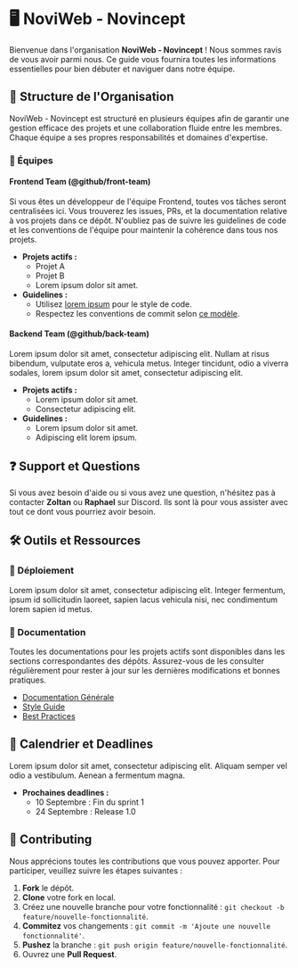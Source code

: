 # 🖥️ NoviWeb - Novincept

Bienvenue dans l'organisation **NoviWeb - Novincept** ! Nous sommes ravis de vous avoir parmi nous. Ce guide vous fournira toutes les informations essentielles pour bien débuter et naviguer dans notre équipe.

## 📂 Structure de l'Organisation

NoviWeb - Novincept est structuré en plusieurs équipes afin de garantir une gestion efficace des projets et une collaboration fluide entre les membres. Chaque équipe a ses propres responsabilités et domaines d'expertise.

### 🚀 Équipes

#### Frontend Team (@github/front-team)
Si vous êtes un développeur de l'équipe Frontend, toutes vos tâches seront centralisées ici. Vous trouverez les issues, PRs, et la documentation relative à vos projets dans ce dépôt. N'oubliez pas de suivre les guidelines de code et les conventions de l'équipe pour maintenir la cohérence dans tous nos projets.

- **Projets actifs :**
  - Projet A
  - Projet B
  - Lorem ipsum dolor sit amet.
- **Guidelines :**
  - Utilisez [lorem ipsum](https://example.com) pour le style de code.
  - Respectez les conventions de commit selon [ce modèle](https://example.com).
  
#### Backend Team (@github/back-team)
Lorem ipsum dolor sit amet, consectetur adipiscing elit. Nullam at risus bibendum, vulputate eros a, vehicula metus. Integer tincidunt, odio a viverra sodales, lorem ipsum dolor sit amet, consectetur adipiscing elit. 

- **Projets actifs :**
  - Lorem ipsum dolor sit amet.
  - Consectetur adipiscing elit.
- **Guidelines :**
  - Lorem ipsum dolor sit amet.
  - Adipiscing elit lorem ipsum.
  
## ❓ Support et Questions

Si vous avez besoin d'aide ou si vous avez une question, n'hésitez pas à contacter **Zoltan** ou **Raphael** sur Discord. Ils sont là pour vous assister avec tout ce dont vous pourriez avoir besoin.

## 🛠️ Outils et Ressources

### 🚀 Déploiement

Lorem ipsum dolor sit amet, consectetur adipiscing elit. Integer fermentum, ipsum id sollicitudin laoreet, sapien lacus vehicula nisi, nec condimentum lorem sapien id metus. 

### 📖 Documentation

Toutes les documentations pour les projets actifs sont disponibles dans les sections correspondantes des dépôts. Assurez-vous de les consulter régulièrement pour rester à jour sur les dernières modifications et bonnes pratiques.

- [Documentation Générale](https://example.com)
- [Style Guide](https://example.com)
- [Best Practices](https://example.com)

## 📅 Calendrier et Deadlines

Lorem ipsum dolor sit amet, consectetur adipiscing elit. Aliquam semper vel odio a vestibulum. Aenean a fermentum magna. 

- **Prochaines deadlines :**
  - 10 Septembre : Fin du sprint 1
  - 24 Septembre : Release 1.0

## 📝 Contributing

Nous apprécions toutes les contributions que vous pouvez apporter. Pour participer, veuillez suivre les étapes suivantes :

1. **Fork** le dépôt.
2. **Clone** votre fork en local.
3. Créez une nouvelle branche pour votre fonctionnalité : `git checkout -b feature/nouvelle-fonctionnalité`.
4. **Commitez** vos changements : `git commit -m 'Ajoute une nouvelle fonctionnalité'`.
5. **Pushez** la branche : `git push origin feature/nouvelle-fonctionnalité`.
6. Ouvrez une **Pull Request**.
